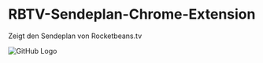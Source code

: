 # RBTV-Sendeplan-Chrome-Extension
Zeigt den Sendeplan von Rocketbeans.tv

![GitHub Logo](http://dl.tiborius.de/img_chrome.png)
